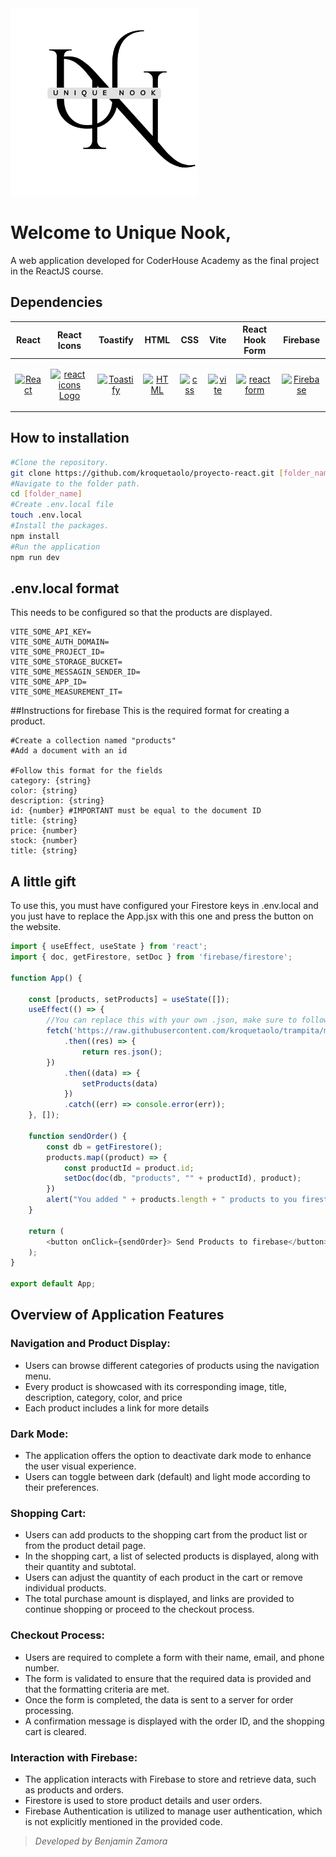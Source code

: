 <img src="https://raw.githubusercontent.com/kroquetaolo/proyecto-react/main/src/assets/logo.png" alt="Unique Nook Logo" width="300">

# Welcome to Unique Nook,
 A web application developed for CoderHouse Academy as the final project in the ReactJS course.

## Dependencies

| React | React Icons | Toastify | HTML | CSS | Vite | React Hook Form | Firebase |
| ----- | ---------- | -------- | ---- | --- | ----| --------------- | -------- |
| <p align="center"><a href="https://reactjs.org/"><img src="https://imgur.com/D0LgId0.png" alt="React" width="50"></a></p> | <p align="center"><a href="https://react-icons.github.io/react-icons/"><img src="https://raw.githubusercontent.com/react-icons/react-icons/master/react-icons.svg" alt="react icons Logo" width="50"></a></p> | <p align="center"><a href="https://github.com/fkhadra/react-toastify"><img src="https://fkhadra.github.io/react-toastify/img/favicon.ico" alt="Toastify " width="50"></a></p> | <p align="center"><a href="https://developer.mozilla.org/en-US/docs/Web/HTML"><img src="https://imgur.com/JC4hUSh.png" alt="HTML " width="50"></a></p> | <p align="center"><a href="https://developer.mozilla.org/en-US/docs/Web/CSS"><img src="https://imgur.com/MzztIsF.png" alt="css " width="50"></a></p> | <p align="center"><a href="https://vitejs.dev/"><img src="https://vitejs.dev/logo-with-shadow.png" alt="vite " width="50"></a></p> | <p align="center"><a href="https://react-hook-form.com/"><img src="https://react-hook-form.com/images/logo/react-hook-form-logo-only.png" alt="react form" width="50"></a></p> | <p align="center"><a href="https://firebase.google.com/"><img src="https://www.gstatic.com/devrel-devsite/prod/v50a9748f336f0601961fb23638b43fbbc8f87f50f5f0aa83e2751247a72fbd3b/firebase/images/favicon.png" alt="Firebase" width="50"></a></p> |

## How to installation
```bash
#Clone the repository.
git clone https://github.com/kroquetaolo/proyecto-react.git [folder_name]
#Navigate to the folder path.
cd [folder_name]
#Create .env.local file
touch .env.local
#Install the packages.
npm install
#Run the application
npm run dev
```
## .env.local format

This needs to be configured so that the products are displayed.

```
VITE_SOME_API_KEY=
VITE_SOME_AUTH_DOMAIN=
VITE_SOME_PROJECT_ID=
VITE_SOME_STORAGE_BUCKET=
VITE_SOME_MESSAGIN_SENDER_ID=
VITE_SOME_APP_ID=
VITE_SOME_MEASUREMENT_IT=
```
##Instructions for firebase
This is the required format for creating a product.
```
#Create a collection named "products"
#Add a document with an id

#Follow this format for the fields
category: {string}
color: {string}
description: {string}
id: {number} #IMPORTANT must be equal to the document ID
title: {string}
price: {number}
stock: {number}
title: {string}
```
## A little gift
To use this, you must have configured your Firestore keys in .env.local and you just have to replace the App.jsx with this one and press the button on the website.
```javascript
import { useEffect, useState } from 'react';
import { doc, getFirestore, setDoc } from 'firebase/firestore';

function App() {

    const [products, setProducts] = useState([]);
    useEffect(() => {
        //You can replace this with your own .json, make sure to follow the same format.
        fetch('https://raw.githubusercontent.com/kroquetaolo/trampita/main/products.json')
            .then((res) => {
                return res.json();
        })
            .then((data) => {
                setProducts(data)
            })
            .catch((err) => console.error(err));
    }, []);

    function sendOrder() {
        const db = getFirestore();
        products.map((product) => {
            const productId = product.id;
            setDoc(doc(db, "products", "" + productId), product);
        })
        alert("You added " + products.length + " products to you firestore")
    }

    return (
        <button onClick={sendOrder}> Send Products to firebase</button>
    );
}

export default App;
```
## Overview of Application Features

### Navigation and Product Display:
- Users can browse different categories of products using the navigation menu.
- Every product is showcased with its corresponding image, title, description, category, color, and price
- Each product includes a link for more details

### Dark Mode:
- The application offers the option to deactivate dark mode to enhance the user visual experience.
- Users can toggle between dark (default) and light mode according to their preferences.

### Shopping Cart:
- Users can add products to the shopping cart from the product list or from the product detail page.
- In the shopping cart, a list of selected products is displayed, along with their quantity and subtotal.
- Users can adjust the quantity of each product in the cart or remove individual products.
- The total purchase amount is displayed, and links are provided to continue shopping or proceed to the checkout process.

### Checkout Process:
- Users are required to complete a form with their name, email, and phone number.
- The form is validated to ensure that the required data is provided and that the formatting criteria are met.
- Once the form is completed, the data is sent to a server for order processing.
- A confirmation message is displayed with the order ID, and the shopping cart is cleared.

### Interaction with Firebase:
- The application interacts with Firebase to store and retrieve data, such as products and orders.
- Firestore is used to store product details and user orders.
- Firebase Authentication is utilized to manage user authentication, which is not explicitly mentioned in the provided code.

>*Developed by Benjamin Zamora*